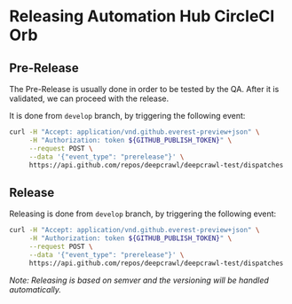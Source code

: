 # Releasing Automation Hub CircleCI Orb

## Pre-Release

The Pre-Release is usually done in order to be tested by the QA. After it is validated, we can proceed with the release.

It is done from `develop` branch, by triggering the following event:

```bash
curl -H "Accept: application/vnd.github.everest-preview+json" \
     -H "Authorization: token ${GITHUB_PUBLISH_TOKEN}" \
     --request POST \
     --data '{"event_type": "prerelease"}' \
     https://api.github.com/repos/deepcrawl/deepcrawl-test/dispatches
```

## Release

Releasing is done from `develop` branch, by triggering the following event:

```bash
curl -H "Accept: application/vnd.github.everest-preview+json" \
     -H "Authorization: token ${GITHUB_PUBLISH_TOKEN}" \
     --request POST \
     --data '{"event_type": "prerelease"}' \
     https://api.github.com/repos/deepcrawl/deepcrawl-test/dispatches
```

_Note: Releasing is based on semver and the versioning will be handled automatically._
